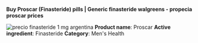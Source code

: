 **Buy Proscar (Finasteride) pills | Generic finasteride walgreens - propecia proscar prices**

![precio finasteride 1 mg argentina](http://exned.com/promo/blisters/296x296/proscar.jpg)
**Product name**: Proscar
**Active ingredient**: Finasteride
**Category**: Men's Health
